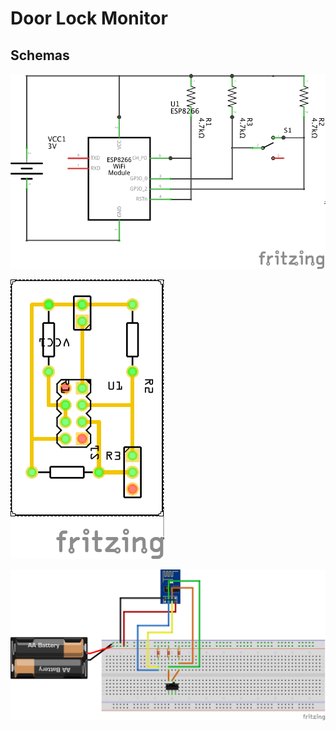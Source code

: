 # Door Lock Monitor

## Schemas

![schem](docs/schem.png)

![PCB](docs/pcb.png)

![PCB](docs/bb.png)
